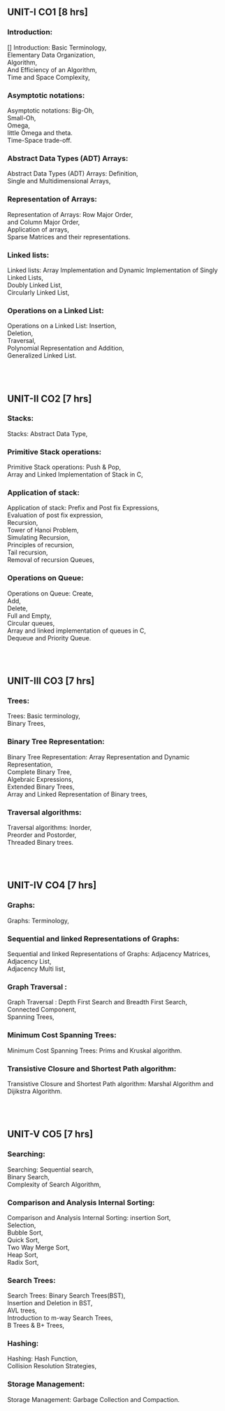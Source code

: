 ## UNIT-I CO1 [8 hrs]

### Introduction:

[] Introduction: Basic Terminology,  
Elementary Data Organization,  
Algorithm,  
And Efficiency of an Algorithm,  
Time and Space Complexity,

### Asymptotic notations:

Asymptotic notations: Big-Oh,  
Small-Oh,  
Omega,  
little Omega and theta.  
Time-Space trade-off.

### Abstract Data Types (ADT) Arrays:

Abstract Data Types (ADT) Arrays: Definition,  
Single and Multidimensional Arrays,

### Representation of Arrays:

Representation of Arrays: Row Major Order,  
and Column Major Order,  
Application of arrays,  
Sparse Matrices and their representations.

### Linked lists:

Linked lists: Array Implementation and Dynamic Implementation of Singly Linked Lists,  
Doubly Linked List,  
Circularly Linked List,

### Operations on a Linked List:

Operations on a Linked List: Insertion,  
Deletion,  
Traversal,  
Polynomial Representation and Addition,  
Generalized Linked List.

<br>
<br>

## UNIT-II CO2 [7 hrs]

### Stacks:

Stacks: Abstract Data Type,

### Primitive Stack operations:

Primitive Stack operations: Push & Pop,  
Array and Linked Implementation of Stack in C,

### Application of stack:

Application of stack: Prefix and Post fix Expressions,  
Evaluation of post fix expression,  
Recursion,  
Tower of Hanoi Problem,  
Simulating Recursion,  
Principles of recursion,  
Tail recursion,  
Removal of recursion Queues,

### Operations on Queue:

Operations on Queue: Create,  
Add,  
Delete,  
Full and Empty,  
Circular queues,  
Array and linked implementation of queues in C,  
Dequeue and Priority Queue.

<br>
<br>

## UNIT-III CO3 [7 hrs]

### Trees:

Trees: Basic terminology,  
Binary Trees,

### Binary Tree Representation:

Binary Tree Representation: Array Representation and Dynamic Representation,  
Complete Binary Tree,  
Algebraic Expressions,  
Extended Binary Trees,  
Array and Linked Representation of Binary trees,

### Traversal algorithms:

Traversal algorithms: Inorder,  
Preorder and Postorder,  
Threaded Binary trees.

<br>
<br>

## UNIT-IV CO4 [7 hrs]

### Graphs:

Graphs: Terminology,

### Sequential and linked Representations of Graphs:

Sequential and linked Representations of Graphs: Adjacency Matrices,  
Adjacency List,  
Adjacency Multi list,

### Graph Traversal :

Graph Traversal : Depth First Search and Breadth First Search,  
Connected Component,  
Spanning Trees,

### Minimum Cost Spanning Trees:

Minimum Cost Spanning Trees: Prims and Kruskal algorithm.

### Transistive Closure and Shortest Path algorithm:

Transistive Closure and Shortest Path algorithm: Marshal Algorithm and Dijikstra Algorithm.

<br>
<br>

## UNIT-V CO5 [7 hrs]

### Searching:

Searching: Sequential search,  
Binary Search,  
Complexity of Search Algorithm,

### Comparison and Analysis Internal Sorting:

Comparison and Analysis Internal Sorting: insertion Sort,  
Selection,  
Bubble Sort,  
Quick Sort,  
Two Way Merge Sort,  
Heap Sort,  
Radix Sort,

### Search Trees:

Search Trees: Binary Search Trees(BST),  
Insertion and Deletion in BST,  
AVL trees,  
Introduction to m-way Search Trees,  
B Trees & B+ Trees,

### Hashing:

Hashing: Hash Function,  
Collision Resolution Strategies,

### Storage Management:

Storage Management: Garbage Collection and Compaction.
